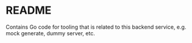 # README

Contains Go code for tooling that is related to this backend service, e.g. mock generate, dummy server, etc.